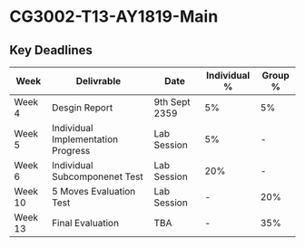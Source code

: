 # CG3002-T13-AY1819-Main

## Key Deadlines

| Week | Delivrable | Date | Individual % | Group % |
|------|------------|------|--------------|---------|
|Week 4| Desgin Report | 9th Sept 2359| 5% | 5% |
|Week 5| Individual Implementation Progress | Lab Session | 5% | - |
|Week 6| Individual Subcomponenet Test| Lab Session | 20% | - |
|Week 10| 5 Moves Evaluation Test | Lab Session | - | 20% |
|Week 13| Final Evaluation | TBA | - | 35% |